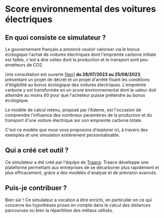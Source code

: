 # Score environnemental des voitures électriques

## En quoi consiste ce simulateur ?

  Le gouvernement français a annoncé vouloir valoriser via le bonus écologique l'achat de voitures électriques dont l'empreinte carbone initiale est faible, c'est à dire celles dont la production et le transport sont peu émetteurs de CO2.

  Une consultation est ouverte <a href="https://www.consultations-publiques.developpement-durable.gouv.fr/projet-de-decret-relatif-au-conditionnement-de-l-a2898.html">[lien]</a> <strong>du 28/07/2023 au 25/08/2023</strong>, présentant un projet de décret et un projet d'arrêté fixant les conditions d'éligibilité au bonus écologique des voitures électriques. L'empreinte carbone y est transformée en un score environnemental dont la valeur doit atteindre au moins 60 pour que l'acheteur puisse prétendre au bonus écologique.
  
  Le modèle de calcul retenu, proposé par l'Ademe, est l'occasion de comprendre l'influence des nombreux paramètres de la production et du transport d'une voiture électrique sur son empreinte carbone totale.
    
  C'est ce modèle que nous vous proposons d'explorer ici, à travers des exemples et une simulation entièrement personnalisable.

## Qui a créé cet outil ?

Ce simulateur a été créé par l'équipe de [Traace](https://traace.co).
Traace développe une plateforme permettant aux entreprises de se décarboner plus rapidement et plus efficacement, grâce à des modèles d'analyse et de prévision avancés.

## Puis-je contribuer ?

Bien sûr ! Ce simulateur a vocation à être enrichi, en particulier en ce qui concerne les hypothèses prises en compte dans le calcul des distances parcourues ou bien la réparitition des métaux utilisés.